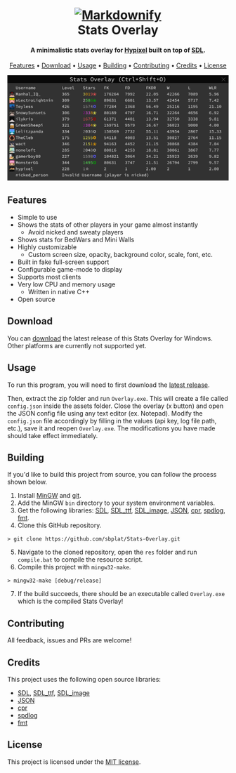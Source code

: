 <h1 align="center">
  <br>
  <a href="https://github.com/sbplat/Stats-Overlay"><img src="https://raw.githubusercontent.com/sbplat/Stats-Overlay/main/res/icon.ico" alt="Markdownify" width="200"></a>
  <br>
  Stats Overlay
  <br>
</h1>

<h4 align="center">A minimalistic stats overlay for <a href="https://hypixel.net/" target="_blank">Hypixel</a> built on top of <a href="https://www.libsdl.org/" target="_blank">SDL</a>.</h4>

<p align="center">
  <a href="#features">Features</a> •
  <a href="#download">Download</a> •
  <a href="#usage">Usage</a> •
  <a href="#building">Building</a> •
  <a href="#contributing">Contributing</a> •
  <a href="#credits">Credits</a> •
  <a href="#license">License</a>
</p>

![screenshot](https://raw.githubusercontent.com/sbplat/Stats-Overlay/main/images/screenshot.png)

## Features

* Simple to use
* Shows the stats of other players in your game almost instantly
  * Avoid nicked and sweaty players
* Shows stats for BedWars and Mini Walls
* Highly customizable
  * Custom screen size, opacity, background color, scale, font, etc.
* Built in fake full-screen support
* Configurable game-mode to display
* Supports most clients
* Very low CPU and memory usage
  * Written in native C++
* Open source

## Download

You can [download](https://github.com/sbplat/Stats-Overlay/releases/latest) the latest release of this Stats Overlay for Windows. Other platforms are currently not supported yet.

## Usage

To run this program, you will need to first download the [latest release](#download).

Then, extract the zip folder and run `Overlay.exe`. This will create a file called `config.json` inside the assets folder. Close the overlay (x button) and open the JSON config file using any text editor (ex. Notepad). Modify the `config.json` file accordingly by filling in the values (api key, log file path, etc.), save it and reopen `Overlay.exe`. The modifications you have made should take effect immediately.

## Building

If you'd like to build this project from source, you can follow the process shown below.

1. Install [MinGW](https://www.mingw-w64.org/) and [git](https://git-scm.com/).
2. Add the MinGW `bin` directory to your system environment variables.
3. Get the following libraries: [SDL](https://github.com/libsdl-org/SDL), [SDL_ttf](https://github.com/libsdl-org/SDL_ttf), [SDL_image](https://github.com/libsdl-org/SDL_image), [JSON](https://github.com/nlohmann/json), [cpr](https://github.com/libcpr/cpr), [spdlog](https://github.com/gabime/spdlog), [fmt](https://github.com/fmtlib/fmt).
4. Clone this GitHub repository.
```
> git clone https://github.com/sbplat/Stats-Overlay.git
```
5. Navigate to the cloned repository, open the `res` folder and run `compile.bat` to compile the resource script.
6. Compile this project with `mingw32-make`.
```
> mingw32-make [debug/release]
```
7. If the build succeeds, there should be an executable called `Overlay.exe` which is the compiled Stats Overlay!

## Contributing

All feedback, issues and PRs are welcome!

## Credits

This project uses the following open source libraries:

- [SDL](https://github.com/libsdl-org/SDL), [SDL_ttf](https://github.com/libsdl-org/SDL_ttf), [SDL_image](https://github.com/libsdl-org/SDL_image)
- [JSON](https://github.com/nlohmann/json)
- [cpr](https://github.com/libcpr/cpr)
- [spdlog](https://github.com/gabime/spdlog)
- [fmt](https://github.com/fmtlib/fmt)

## License

This project is licensed under the [MIT license](https://github.com/sbplat/Stats-Overlay/blob/main/LICENSE).
